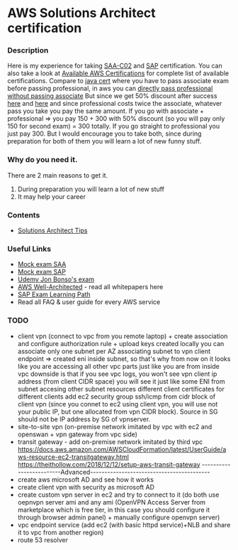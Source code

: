 # AWS Solutions Architect certification


### Description
Here is my experience for taking [SAA-C02](https://aws.amazon.com/certification/certified-solutions-architect-associate) and [SAP](https://aws.amazon.com/certification/certified-solutions-architect-professional) certification.
You can also take a look at [Available AWS Certifications](https://aws.amazon.com/certification) for complete list of available certifications.
Compare to [java cert](https://github.com/dgaydukov/cert-ocpjp11) where you have to pass associate exam before passing professional, in aws you can 
[directly pass professional without passing associate](https://aws.amazon.com/about-aws/whats-new/2018/10/announcing-more-flexibility-for-aws-certification-exams) 
But since we get 50% discount after success [here](https://aws.amazon.com/certification/benefits) 
and [here](https://aws.amazon.com/about-aws/whats-new/2019/02/new-aws-certification-policies-offer-more-choices-flexibility) and since professional costs twice the associate, whatever pass you take you pay the same amount.
If you go with associate + professional => you pay 150 + 300 with 50% discount (so you will pay only 150 for second exam) = 300 totally. 
If you go straight to professional you just pay 300. But I would encourage you to take both, since during preparation for both of them you will learn a lot of new funny stuff.


### Why do you need it.
There are 2 main reasons to get it.
1. During preparation you will learn a lot of new stuff
2. It may help your career


### Contents
* [Solutions Architect Tips](https://github.com/dgaydukov/cert-aws-sa/blob/master/files/sa.md)


### Useful Links
* [Mock exam SAA](https://www.whizlabs.com/aws-solutions-architect-associate)
* [Mock exam SAP](https://www.whizlabs.com/aws-solutions-architect-professional)
* [Udemy Jon Bonso's exam](https://www.udemy.com/course/aws-certified-solutions-architect-associate-amazon-practice-exams-saa-c02)
* [AWS Well-Architected](https://aws.amazon.com/architecture/well-architected) - read all whitepapers here
* [SAP Exam Learning Path](https://jayendrapatil.com/aws-certified-solution-architect-professional-exam-learning-path)
* Read all FAQ & user guide for every AWS service


### TODO
* client vpn (connect to vpc from you remote laptop) + create association and configure authorization rule + upload keys created locally
you can associate only one subnet per AZ
associating subnet to vpn client endpoint => created eni inside subnet, so that's why from now on it looks like you are accessing all other vpc parts just like you are from inside vpc
downside is that if you see vpc logs, you won't see vpn client ip address (from client CIDR space) you will see it just like some ENI from subnet accesing other subnet resources
different client certificates for different clients
add ec2 security group ssh/icmp from cidr block of client vpn (since you connet to ec2 using client vpn, you will use not your public IP, but one allocated from vpn CIDR block). Source in SG should not be IP address by SG of vpnserver.
* site-to-site vpn (on-premise network imitated by vpc with ec2 and openswan + vpn gateway from vpc side)
* transit gateway - add on-premise network imitated by third vpc
https://docs.aws.amazon.com/AWSCloudFormation/latest/UserGuide/aws-resource-ec2-transitgateway.html
https://theithollow.com/2018/12/12/setup-aws-transit-gateway
-------------------------Advanced------------------------------------------
* create aws microsoft AD and see how it works
* create client vpn with security as microsoft AD
* create custom vpn server in ec2 and try to connect to it (do both use oepnvpn server ami and any ami (OpenVPN Access Server from marketplace which is free tier, in this case you should configure it through browser admin panel) + manually configure openvpn server)
* vpc endpoint service (add ec2 (with basic httpd service)+NLB and share it to vpc from another region)
* route 53 resolver